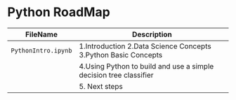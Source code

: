 # Python RoadMap

| FileName| Description |
| --- | --- |
| `PythonIntro.ipynb` | 1.Introduction 2.Data Science Concepts 3.Python Basic Concepts    |
|                     | 4.Using Python to build and use a simple decision tree classifier |
|                     | 5. Next steps                                                     |


